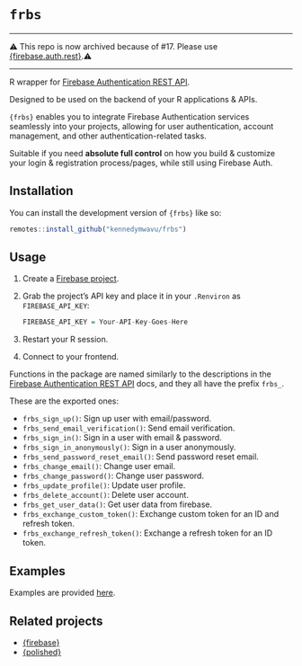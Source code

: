 
<!-- README.md is generated from README.Rmd. Please edit that file -->

# `frbs`

<!-- badges: start -->
<!-- badges: end -->

------------------------------------------------------------------------

⚠️ This repo is now archived because of \#17. Please use
[{firebase.auth.rest}](https://github.com/kennedymwavu/firebase.auth.rest).⚠️

------------------------------------------------------------------------

R wrapper for [Firebase Authentication REST
API](https://firebase.google.com/docs/reference/rest/auth).

Designed to be used on the backend of your R applications & APIs.

`{frbs}` enables you to integrate Firebase Authentication services
seamlessly into your projects, allowing for user authentication, account
management, and other authentication-related tasks.

Suitable if you need **absolute full control** on how you build &
customize your login & registration process/pages, while still using
Firebase Auth.

## Installation

You can install the development version of `{frbs}` like so:

``` r
remotes::install_github("kennedymwavu/frbs")
```

## Usage

1.  Create a [Firebase project](https://console.firebase.google.com/).

2.  Grab the project’s API key and place it in your `.Renviron` as
    `FIREBASE_API_KEY`:

    ``` r
    FIREBASE_API_KEY = Your-API-Key-Goes-Here
    ```

3.  Restart your R session.

4.  Connect to your frontend.

Functions in the package are named similarly to the descriptions in the
[Firebase Authentication REST
API](https://firebase.google.com/docs/reference/rest/auth) docs, and
they all have the prefix `frbs_`.

These are the exported ones:

- `frbs_sign_up()`: Sign up user with email/password.
- `frbs_send_email_verification()`: Send email verification.
- `frbs_sign_in()`: Sign in a user with email & password.
- `frbs_sign_in_anonymously()`: Sign in a user anonymously.
- `frbs_send_password_reset_email()`: Send password reset email.
- `frbs_change_email()`: Change user email.
- `frbs_change_password()`: Change user password.
- `frbs_update_profile()`: Update user profile.
- `frbs_delete_account()`: Delete user account.
- `frbs_get_user_data()`: Get user data from firebase.
- `frbs_exchange_custom_token()`: Exchange custom token for an ID and
  refresh token.
- `frbs_exchange_refresh_token()`: Exchange a refresh token for an ID
  token.

## Examples

Examples are provided
[here](https://github.com/kennedymwavu/frbs-examples).

## Related projects

- [{firebase}](https://github.com/JohnCoene/firebase)
- [{polished}](https://github.com/Tychobra/polished)
